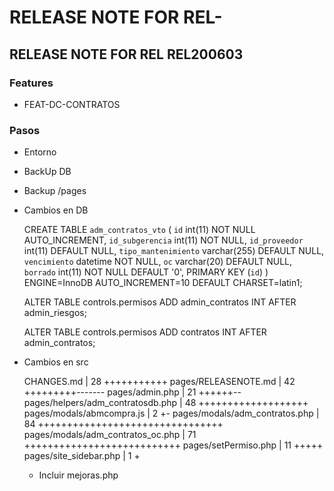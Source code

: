 # RELEASE NOTE FOR REL-

## RELEASE NOTE FOR REL REL200603

### Features

- FEAT-DC-CONTRATOS
### Pasos

- Entorno
- BackUp DB
- Backup /pages
- Cambios en DB

    CREATE TABLE `adm_contratos_vto` (
    `id` int(11) NOT NULL AUTO_INCREMENT,
    `id_subgerencia` int(11) NOT NULL,
    `id_proveedor` int(11) DEFAULT NULL,
    `tipo_mantenimiento` varchar(255) DEFAULT NULL,
    `vencimiento` datetime NOT NULL,
    `oc` varchar(20) DEFAULT NULL,
    `borrado` int(11) NOT NULL DEFAULT '0',
    PRIMARY KEY (`id`)
    ) ENGINE=InnoDB AUTO_INCREMENT=10 DEFAULT CHARSET=latin1;

    ALTER TABLE controls.permisos
    ADD admin_contratos INT AFTER admin_riesgos;

    ALTER TABLE controls.permisos
    ADD contratos INT AFTER admin_contratos;
    
- Cambios en src

    CHANGES.md                        |  28 +++++++++++
    pages/RELEASENOTE.md              |  42 +++++++++-------
    pages/admin.php                   |  21 ++++++--
    pages/helpers/adm_contratosdb.php |  48 +++++++++++++++++++
    pages/modals/abmcompra.js         |   2 +-
    pages/modals/adm_contratos.php    |  84 ++++++++++++++++++++++++++++++++
    pages/modals/adm_contratos_oc.php |  71 +++++++++++++++++++++++++++
    pages/setPermiso.php              |  11 +++++
    pages/site_sidebar.php            |   1 +
    - Incluir mejoras.php
